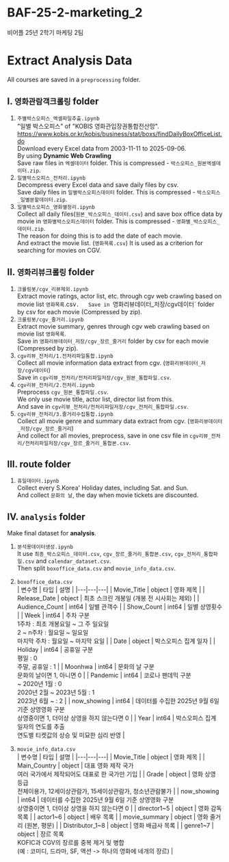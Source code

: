 # BAF-25-2-marketing_2
비어플 25년 2학기 마케팅 2팀


# Extract Analysis Data
All courses are saved in a `preprocessing` folder.

## I. `영화관람객크롤링` folder
1. `주별박스오피스_엑셀파일추출.ipynb`  
"일별 박스오피스" of "KOBIS 영화관입장권통합전산망".  
https://www.kobis.or.kr/kobis/business/stat/boxs/findDailyBoxOfficeList.do  
Download every Excel data from 2003-11-11 to 2025-09-06.  
By using **Dynamic Web Crawling**  
Save raw files in `엑셀데이터` folder. This is compressed - `박스오피스_원본엑셀데이터.zip`.  
2. `일별박스오피스_전처리.ipynb`  
Decompress every Excel data and save daily files by csv.  
Save daily files in `일별박스오피스데이터` folder. This is compressed - `박스오피스_일별분할데이터.zip`.  
3. `일별박스오피스_영화별정리.ipynb`  
Collect all daily files(`원본_박스오피스_데이터.csv`) and save box office data by movie in   `영화별박스오피스데이터` folder. This is compressed - `영화별_박스오피스_데이터.zip`.  
The reason for doing this is to add the date of each movie.  
And extract the movie list. (`영화목록.csv`) It is used as a criterion for searching for movies on CGV.  

## II. `영화리뷰크롤링` folder
1. `크롤링봇/cgv_리뷰제외.ipynb`  
Extract movie ratings, actor list, etc. through cgv web crawling based on movie list `영화목록`.csv`.  
Save in `영화리뷰데이터_저장/cgv데이터` folder by csv for each movie (Compressed by zip).  
2. `크롤링봇/cgv_줄거리.ipynb`  
Extract movie summary, genres through cgv web crawling based on movie list `영화목록`.  
Save in `영화리뷰데이터_저장/cgv_장르_줄거리` folder by csv for each movie (Compressed by zip).  
3. `cgv리뷰_전처리/1.전처리파일통합.ipynb`  
Collect all movie information data extract from cgv. (`영화리뷰데이터_저장/cgv데이터`)  
Save in `cgv리뷰_전처리/전처리파일저장/cgv_원본_통합파일.csv`.  
4. `cgv리뷰_전처리/2.전처리.ipynb`  
Preprocess `cgv_원본_통합파일.csv`.  
We only use movie title, actor list, director list from this.  
And save in `cgv리뷰_전처리/전처리파일저장/cgv_전처리_통합파일.csv`.  
5. `cgv리뷰_전처리/3.줄거리수집통합.ipynb`  
Collect all movie genre and summary data extract from cgv. (`영화리뷰데이터_저장/cgv_장르_줄거리`)  
And collect for all movies, preprocess, save in one csv file in `cgv리뷰_전처리/전처리파일저장/cgv_장르_줄거리_통합본.csv`.

## III. route folder
1. `휴일데이터.ipynb`  
Collect every S.Korea' Holiday dates, including Sat. and Sun.  
And collect `문화의 날`, the day when movie tickets are discounted.  

## IV. `analysis` folder
Make final dataset for **analysis**.  
1. `분석용데이터생성.ipynb`  
It use `최종_박스오피스_데이터.csv`, `cgv_장르_줄거리_통합본.csv`, `cgv_전처리_통합파일.csv` and `calendar_dataset.csv`.  
Then split `boxoffice_data.csv` and `movie_info_data.csv`.  

2. `boxoffice_data.csv`  
| 변수명 | 타입 | 설명 |
|---|---|---|
| Movie_Title | object | 영화 제목 |
| Release_Date | object | 최초 스크린 개봉일 (개봉 전 시사회는 제외) |
| Audience_Count | int64 | 일별 관객수 |
| Show_Count | int64 | 일별 상영횟수 |
| Week | int64 | 주차 구분<br>1주차 : 최초 개봉요일 ~ 그 주 일요일<br>2 ~ n주차 : 월요일 ~ 일요일<br>마지막 주차 : 월요일 ~ 마지막 요일 |
| Date | object | 박스오피스 집계 일자 |
| Holiday | int64 | 공휴일 구분<br>평일 : 0<br>주말, 공휴일 : 1 |
| Moonhwa | int64 | 문화의 날 구분<br>문화의 날이면 1, 아니면 0 |
| Pandemic | int64 | 코로나 팬데믹 구분<br>~ 2020년 1월 : 0<br>2020년 2월 ~ 2023년 5월 : 1<br>2023년 6월 ~ : 2 |
| now_showing | int64 | 데이터를 수집한 2025년 9월 6일 기준 상영영화 구분<br>상영중이면 1, 더이상 상영을 하지 않는다면 0 |
| Year | int64 | 박스오피스 집계 일자의 연도를 추출<br>연도별 티켓값의 상승 및 미묘한 심리 반영 |
3. `movie_info_data.csv`  
| 변수명 | 타입 | 설명 |
|---|---|---|
| Movie_Title | object | 영화 제목 |
| Main_Country | object | 대표 영화 제작 국가<br>여러 국가에서 제작되어도 대표로 한 국가만 기입 |
| Grade | object | 영화 상영 등급<br>전체이용가, 12세이상관람가, 15세이상관람가, 청소년관람불가 |
| now_showing | int64 | 데이터를 수집한 2025년 9월 6일 기준 상영영화 구분<br>상영중이면 1, 더이상 상영을 하지 않는다면 0 |
| director1~5 | object | 영화 감독 목록 |
| actor1~6 | object | 배우 목록 |
| movie_summary | object | 영화 줄거리 (원본, 평문) |
| Distributor_1~8 | object | 영화 배급사 목록 |
| genre1~7 | object | 장르 목록<br>KOFIC과 CGV의 장르를 중복 제거 및 병합<br>(예 : 코미디, 드라마, SF, 액션 -> 하나의 영화에 네개의 장르) |